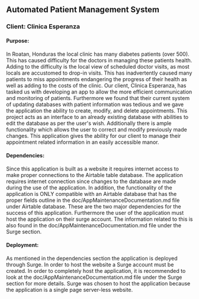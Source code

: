 ## Automated Patient Management System

### Client: Clinica Esperanza

#### Purpose:
In Roatan, Honduras the local clinic has many diabetes patients (over 500). This has caused difficulty for the doctors in managing these patients health. Adding to the difficulty is the local view of scheduled doctor visits, as most locals are accustomed to drop-in visits. This has inadvertently caused many patients to miss appointments endangering the progress of their health as well as adding to the costs of the clinic. Our client, Clinica Esperanza, has tasked us with developing an app to allow the more efficient communication and monitoring of patients. Furthermore we found that their current system of updating databases with patient information was tedious and we gave the application the ability to create, modify, and delete appointments. This project acts as an interface to an already existing database with abilities to edit the database as per the user's wish. Additionally there is ample functionality which allows the user to correct and modify previously made changes. This application gives the ability for our client to manage their appointment related information in an easily accessible manor. 

#### Dependencies:
Since this application is built as a website it requires internet access to make proper connections to the Airtable table database. The application requires internet connection since changes to the database are made during the use of the application. In addition, the functionality of the application is ONLY compatible with an Airtable database that has the proper fields outline in the doc/AppMaintenanceDocumentation.md file under Airtable database. These are the two major dependencies for the success of this application. Furthermore the user of the application must host the application on their surge account. The information related to this is also found in the doc/AppMaintenanceDocumentation.md file under the Surge section.

#### Deployment:
As mentioned in the dependencies section the application is deployed through Surge. In order to host the website a Surge account must be created. In order to completely host the application, it is recommended to look at the doc/AppMaintenanceDocumentation.md file under the Surge section for more details. Surge was chosen to host the application because the application is a single page server-less website.  
